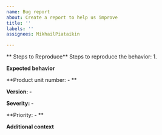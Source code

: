 ```yaml
---
name: Bug report
about: Create a report to help us improve
title: ''
labels: ''
assignees: MikhailPiataikin

---
```


** Steps to Reproduce**
Steps to reproduce the behavior:
1.

**Expected behavior**

**Product unit number: - **

**Version: -** 

**Severity: -** 

**Priority: - **
 
**Additional context**
